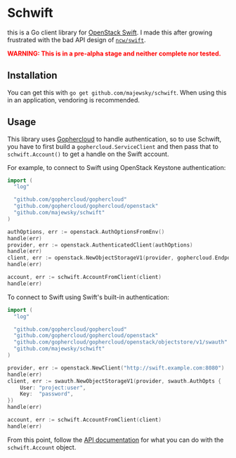 # Schwift

this is a Go client library for [OpenStack Swift](https://github.com/openstack/swift). I made this after growing
frustrated with the bad API design of [`ncw/swift`](https://github.com/ncw/swift).

<p style="color:red;font-weight:bold">WARNING: This is in a pre-alpha stage and neither complete nor tested.</p>

## Installation

You can get this with `go get github.com/majewsky/schwift`. When using this in an application, vendoring is recommended.

## Usage

This library uses [Gophercloud](https://github.com/gophercloud/gophercloud) to handle authentication, so to use Schwift, you have to first build a `gophercloud.ServiceClient` and then pass that to `schwift.Account()` to get a handle on the Swift account.

For example, to connect to Swift using OpenStack Keystone authentication:

```go
import (
  "log"

  "github.com/gophercloud/gophercloud"
  "github.com/gophercloud/gophercloud/openstack"
  "github.com/majewsky/schwift"
)

authOptions, err := openstack.AuthOptionsFromEnv()
handle(err)
provider, err := openstack.AuthenticatedClient(authOptions)
handle(err)
client, err := openstack.NewObjectStorageV1(provider, gophercloud.EndpointOpts {})
handle(err)

account, err := schwift.AccountFromClient(client)
handle(err)
```

To connect to Swift using Swift's built-in authentication:

```go
import (
  "log"

  "github.com/gophercloud/gophercloud"
  "github.com/gophercloud/gophercloud/openstack"
  "github.com/gophercloud/gophercloud/openstack/objectstore/v1/swauth"
  "github.com/majewsky/schwift"
)

provider, err := openstack.NewClient("http://swift.example.com:8080")
handle(err)
client, err := swauth.NewObjectStorageV1(provider, swauth.AuthOpts {
    User: "project:user",
    Key:  "password",
})
handle(err)

account, err := schwift.AccountFromClient(client)
handle(err)
```

From this point, follow the [API documentation](https://godoc.org/github.com/majewsky/schwift) for what you can do with
the `schwift.Account` object.
